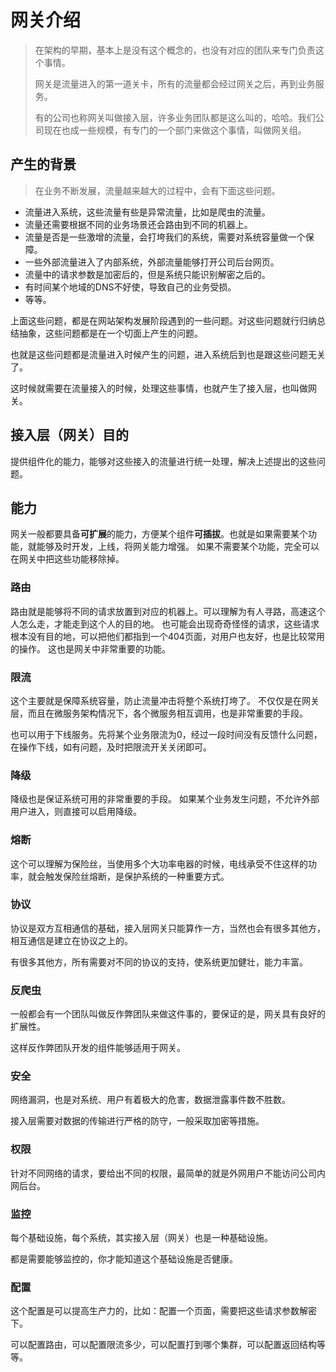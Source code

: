 # 网关介绍
> 在架构的早期，基本上是没有这个概念的，也没有对应的团队来专门负责这个事情。
>
> 网关是流量进入的第一道关卡，所有的流量都会经过网关之后，再到业务服务。
>
> 有的公司也称网关叫做接入层，许多业务团队都是这么叫的，哈哈。我们公司现在也成一些规模，有专门的一个部门来做这个事情，叫做网关组。

## 产生的背景
> 在业务不断发展，流量越来越大的过程中，会有下面这些问题。

- 流量进入系统，这些流量有些是异常流量，比如是爬虫的流量。
- 流量还需要根据不同的业务场景还会路由到不同的机器上。
- 流量是否是一些激增的流量，会打垮我们的系统，需要对系统容量做一个保障。
- 一些外部流量进入了内部系统，外部流量能够打开公司后台网页。
- 流量中的请求参数是加密后的，但是系统只能识别解密之后的。
- 有时间某个地域的DNS不好使，导致自己的业务受损。
- 等等。

上面这些问题，都是在网站架构发展阶段遇到的一些问题。对这些问题就行归纳总结抽象，这些问题都是在一个切面上产生的问题。

也就是这些问题都是流量进入时候产生的问题，进入系统后到也是跟这些问题无关了。

这时候就需要在流量接入的时候，处理这些事情，也就产生了接入层，也叫做网关。

## 接入层（网关）目的
提供组件化的能力，能够对这些接入的流量进行统一处理，解决上述提出的这些问题。

## 能力
网关一般都要具备**可扩展**的能力，方便某个组件**可插拔**。也就是如果需要某个功能，就能够及时开发，上线，将网关能力增强。
如果不需要某个功能，完全可以在网关中把这些功能移除掉。


### 路由
路由就是能够将不同的请求放置到对应的机器上。可以理解为有人寻路，高速这个人怎么走，才能走到这个人的目的地。
也可能会出现奇奇怪怪的请求，这些请求根本没有目的地，可以把他们都指到一个404页面，对用户也友好，也是比较常用的操作。
这也是网关中非常重要的功能。

### 限流
这个主要就是保障系统容量，防止流量冲击将整个系统打垮了。
不仅仅是在网关层，而且在微服务架构情况下，各个微服务相互调用，也是非常重要的手段。

也可以用于下线服务。先将某个业务限流为0，经过一段时间没有反馈什么问题，在操作下线，如有问题，及时把限流开关关闭即可。

### 降级
降级也是保证系统可用的非常重要的手段。
如果某个业务发生问题，不允许外部用户进入，则直接可以启用降级。

### 熔断
这个可以理解为保险丝，当使用多个大功率电器的时候，电线承受不住这样的功率，就会触发保险丝熔断，是保护系统的一种重要方式。

### 协议
协议是双方互相通信的基础，接入层网关只能算作一方，当然也会有很多其他方，相互通信是建立在协议之上的。

有很多其他方，所有需要对不同的协议的支持，使系统更加健壮，能力丰富。

### 反爬虫
一般都会有一个团队叫做反作弊团队来做这件事的，要保证的是，网关具有良好的扩展性。

这样反作弊团队开发的组件能够适用于网关。

### 安全
网络漏洞，也是对系统、用户有着极大的危害，数据泄露事件数不胜数。

接入层需要对数据的传输进行严格的防守，一般采取加密等措施。

### 权限
针对不同网络的请求，要给出不同的权限，最简单的就是外网用户不能访问公司内网后台。

### 监控
每个基础设施，每个系统，其实接入层（网关）也是一种基础设施。

都是需要能够监控的，你才能知道这个基础设施是否健康。

### 配置
这个配置是可以提高生产力的，比如：配置一个页面，需要把这些请求参数解密下。

可以配置路由，可以配置限流多少，可以配置打到哪个集群，可以配置返回结构等等。



